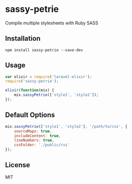 # sassy-petrie
Compile multiple stylesheets with Ruby SASS

## Installation
```
npm install sassy-petrie --save-dev
```

## Usage
```javascript
var elixir = require('laravel-elixir');
require('sassy-petrie');

elixir(function(mix) {
    mix.sassyPetrie(['style1', 'style2']);
});
```

## Default Options
```javascript
mix.sassyPetrie(['style1', 'style2'], '/path/to/css', {
	sourceMaps: true,
	includeContent: true,
	lineNumbers: true,
	cssFolder: './public/css'
});
```

License
----
MIT
